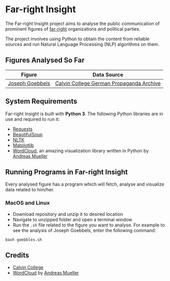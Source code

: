 # Far-right Insight

The Far-right Insight project aims to analyse the public communication of prominent figures of [far-right](https://en.wikipedia.org/wiki/Far-right_politics) organizations and political parties. 

The project involves using Python to obtain the content from reliable sources and run Natural Language Processing (NLP) algorithms on them.

## Figures Analysed So Far

Figure | Data Source
--- | ---
[Joseph Goebbels](https://en.wikipedia.org/wiki/Joseph_Goebbels) | [Calvin College German Propaganda Archive](http://research.calvin.edu/german-propaganda-archive/goebmain.htm)

## System Requirements

Far-right Insight is built with **Python 3**. The following Python libraries are in use and required to run it:
- [Requests](http://docs.python-requests.org/en/master/user/install/#install)
- [BeautifulSoup](https://www.crummy.com/software/BeautifulSoup/bs4/doc/#installing-beautiful-soup)
- [NLTK](https://www.nltk.org/install.html)
- [Matplotlib](https://matplotlib.org/users/installing.html)
- [WordCloud](https://github.com/amueller/word_cloud), an amazing visualization library written in Python by [Andreas Mueller](https://github.com/amueller)

## Running Programs in Far-right Insight

Every analysed figure has a program which will fetch, analyse and visualize data related to him/her. 

### MacOS and Linux

- Download repository and unzip it to desired location
- Navigate to unzipped folder and open a terminal window
- Run the `.sh` file related to the figure you want to analyse. For example to see the analysis of Joseph Goebbels, enter the following command:
```
bash goebbles.sh
```

## Credits

- [Calvin College](https://calvin.edu/)
- [WordCloud](https://github.com/amueller/word_cloud) by [Andreas Mueller](https://github.com/amueller)